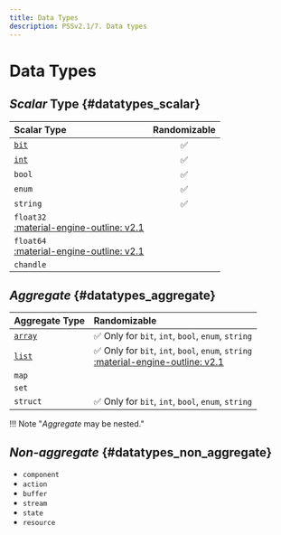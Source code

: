 ```yaml
---
title: Data Types
description: PSSv2.1/7. Data types
---
```


# Data Types

## *Scalar* Type {#datatypes_scalar}
| Scalar Type                                                                                   | Randomizable          |
| :-------------------------------------------------------------------------------------------- | :-------------------: |
| [`bit`](IntegerTypes.md#datatypes_integertypes_bit "bit")                                     | :white_check_mark:    |
| [`int`](IntegerTypes.md#datatypes_integertypes_integer "integer")                             | :white_check_mark:    |
| `bool`                                                                                        | :white_check_mark:    |
| `enum`                                                                                        | :white_check_mark:    |
| `string`                                                                                      | :white_check_mark:    |
| `float32`<br>[:material-engine-outline: v2.1](../index.md#reference "LRM minimum version")    |                       |
| `float64`<br>[:material-engine-outline: v2.1](../index.md#reference "LRM minimum version")    |                       |
| `chandle`                                                                                     |                       |

## *Aggregate* {#datatypes_aggregate}
| Aggregate Type                        | Randomizable                                                                                                                                          |
| :------------------------------------ | :---------------------------------------------------------------------------------------------------------------------------------------------------- |
| [`array`](../Array/index.md#array)    | :white_check_mark: Only for `bit`, `int`, `bool`, `enum`, `string`                                                                                    |
| [`list`](../List/index.md#list)       | :white_check_mark: Only for `bit`, `int`, `bool`, `enum`, `string`<br>[:material-engine-outline: v2.1](../index.md#reference "LRM minimum version")   |
| `map`                                 |                                                                                                                                                       |
| `set`                                 |                                                                                                                                                       |
| `struct`                              | :white_check_mark: Only for `bit`, `int`, `bool`, `enum`, `string`                                                                                    |

!!! Note "*Aggregate* may be nested."

## *Non-aggregate* {#datatypes_non_aggregate}
- `component`
- `action`
- `buffer`
- `stream`
- `state`
- `resource`
